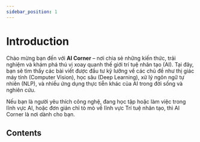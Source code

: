 ```yaml
---
sidebar_position: 1
---
```


# Introduction

Chào mừng bạn đến với **AI Corner** – nơi chia sẻ những kiến thức, trải nghiệm và khám phá thú vị xoay quanh thế giới trí tuệ nhân tạo (AI). Tại đây, bạn sẽ tìm thấy các bài viết được đầu tư kỹ lưỡng về các chủ đề như thị giác máy tính (Computer Vision), học sâu (Deep Learning), xử lý ngôn ngữ tự nhiên (NLP), và nhiều ứng dụng thực tiễn khác của AI trong đời sống và nghiên cứu.

Nếu bạn là người yêu thích công nghệ, đang học tập hoặc làm việc trong lĩnh vực AI, hoặc đơn giản chỉ tò mò về lĩnh vực Trí tuệ nhân tạo, thì AI Corner là nơi dành cho bạn.

## Contents
<!-- 1. [Gaze Estimation: Từ ảnh 2D đến ánh nhìn 3D trong không gian](./Gaze%20Estimation) -->
